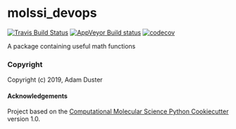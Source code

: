 molssi_devops
==============================
[//]: # (Badges)
[![Travis Build Status](https://travis-ci.org/REPLACE_WITH_OWNER_ACCOUNT/molssi_devops.png)](https://travis-ci.org/REPLACE_WITH_OWNER_ACCOUNT/molssi_devops)
[![AppVeyor Build status](https://ci.appveyor.com/api/projects/status/REPLACE_WITH_APPVEYOR_LINK/branch/master?svg=true)](https://ci.appveyor.com/project/REPLACE_WITH_OWNER_ACCOUNT/molssi_devops/branch/master)
[![codecov](https://codecov.io/gh/REPLACE_WITH_OWNER_ACCOUNT/molssi_devops/branch/master/graph/badge.svg)](https://codecov.io/gh/REPLACE_WITH_OWNER_ACCOUNT/molssi_devops/branch/master)

A package containing useful math functions

### Copyright

Copyright (c) 2019, Adam Duster


#### Acknowledgements
 
Project based on the 
[Computational Molecular Science Python Cookiecutter](https://github.com/molssi/cookiecutter-cms) version 1.0.
